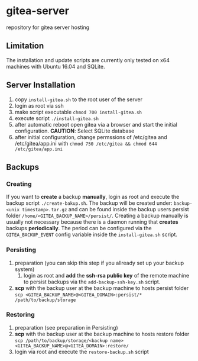 # gitea-server

repository for gitea server hosting


## Limitation

The installation and update scripts are currently only tested on x64 machines with Ubuntu 16.04 and SQLite.


## Server Installation

1. copy `install-gitea.sh` to the root user of the server
2. login as root via ssh
3. make script executable `chmod 700 install-gitea.sh`
4. execute script `./install-gitea.sh`
5. after automatic reboot open gitea via a browser and start the initial configuration. **CAUTION**: Select SQLite database
6. after initial configuration, change permssions of /etc/gitea and /etc/gitea/app.ini with `chmod 750 /etc/gitea && chmod 644 /etc/gitea/app.ini`


## Backups

### Creating

If you want to **create** a backup **manually**, login as root and execute the backup script `./create-bakup.sh`. The backup will be created under: `backup-<unix timestamp>.tar.gz` and can be found inside the backup users persist folder `/home/<GITEA_BACKUP_NAME>/persist/`. Creating a backup manually is usually not necessary because there is a daemon running that **creates** backups **periodically**. The period can be configured via the `GITEA_BACKUP_EVENT` config variable inside the `install-gitea.sh` script.
    

### Persisting

1. preparation (you can skip this step if you allready set up your backup system)
    1. login as root and **add** the **ssh-rsa public key** of the remote machine to persist backups via the `add-backup-ssh-key.sh` script.
2. **scp** with the backup user at the backup machine to hosts persist folder `scp <GITEA_BACKUP_NAME>@<GITEA_DOMAIN>:persist/* /path/to/backup/storage`

### Restoring

1. preparation (see preparation in Persisting)
2. **scp** with the backup user at the backup machine to hosts restore folder `scp /path/to/backup/storage/<backup name> <GITEA_BACKUP_NAME>@<GITEA_DOMAIN>:restore/`
3. login via root and execute the `restore-backup.sh` script